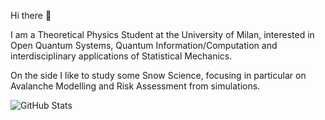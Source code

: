 Hi there 👋

I am a Theoretical Physics Student at the University of Milan, interested in Open Quantum Systems, Quantum Information/Computation and interdisciplinary applications of Statistical Mechanics. 

On the side I like to study some Snow Science, focusing in particular on Avalanche Modelling and Risk Assessment from simulations.

![GitHub Stats](https://github-readme-stats.vercel.app/api?username=mgarbellini&theme=radical)
